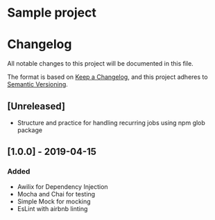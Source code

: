 # Sample project

# Changelog
All notable changes to this project will be documented in this file.

The format is based on [Keep a Changelog](https://keepachangelog.com/en/1.0.0/),
and this project adheres to [Semantic Versioning](https://semver.org/spec/v2.0.0.html).

## [Unreleased]

- Structure and practice for handling recurring jobs using npm glob package

## [1.0.0] - 2019-04-15

### Added

- Awilix for Dependency Injection
- Mocha and Chai for testing
- Simple Mock for mocking
- EsLint with airbnb linting